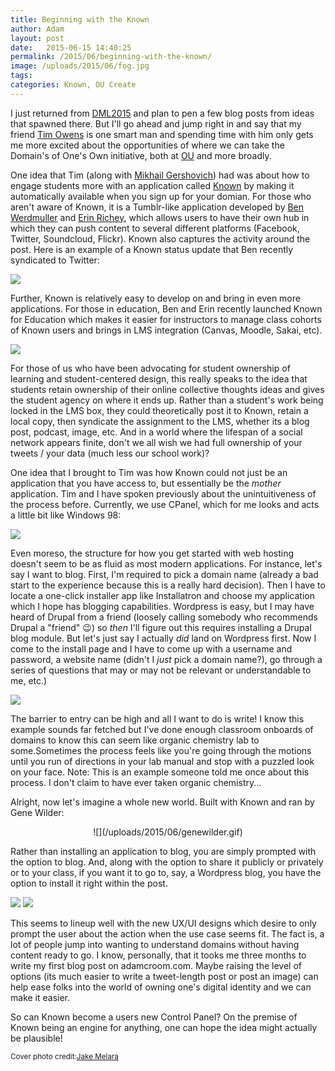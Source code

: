 ```yaml
---
title: Beginning with the Known
author: Adam
layout: post
date:   2015-06-15 14:40:25
permalink: /2015/06/beginning-with-the-known/
image: /uploads/2015/06/fog.jpg
tags: 
categories: Known, OU Create
---
```

I just returned from [DML2015][1] and plan to pen a few blog posts from ideas that spawned there. But I'll go ahead and jump right in and say that my friend [Tim Owens][2] is one smart man and spending time with him only gets me more excited about the opportunities of where we can take the Domain's of One's Own initiative, both at [OU][3] and more broadly.

One idea that Tim (along with [Mikhail Gershovich][9]) had was about how to engage students more with an application called [Known][4] by making it automatically available when you sign up for your domian. For those who aren't aware of Known, it is a Tumblr-like application developed by [Ben Werdmuller][5] and [Erin Richey][6], which allows users to have their own hub in which they can push content to several different platforms (Facebook, Twitter, Soundcloud, Flickr). Known also captures the activity around the post. Here is an example of a Known status update that Ben recently syndicated to Twitter:

![](/uploads/2015/06/werd.png)

Further, Known is relatively easy to develop on and bring in even more applications. For those in education, Ben and Erin recently launched Known for Education which makes it easier for instructors to manage class cohorts of Known users and brings in LMS integration (Canvas, Moodle, Sakai, etc).

![](/uploads/2015/06/knownfored.png)

For those of us who have been advocating for student ownership of learning and student-centered design, this really speaks to the idea that students retain ownership of their online collective thoughts ideas and gives the student agency on where it ends up. Rather than a student's work being locked in the LMS box, they could theoretically post it to Known, retain a local copy, then syndicate the assignment to the LMS, whether its a blog post, podcast, image, etc. And in a world where the lifespan of a social network appears finite, don't we all wish we had full ownership of your tweets / your data (much less our school work)?

One idea that I brought to Tim was how Known could not just be an application that you have access to, but essentially be the *mother* application. Tim and I have spoken previously about the unintuitiveness of the process before. Currently, we use CPanel, which for me looks and acts a little bit like Windows 98:

![](/uploads/2015/06/cpanel.png)


Even moreso, the structure for how you get started with web hosting doesn't seem to be as fluid as most modern applications. For instance, let's say I want to blog. First, I'm required to pick a domain name (already a bad start to the experience because this is a really hard decision). Then I have to locate a one-click installer app like Installatron and choose my application which I hope has blogging capabilities. Wordpress is easy, but I may have heard of Drupal from a friend (loosely calling somebody who recommends Drupal a "friend" :wink:) so *then* I'll figure out this requires installing a Drupal blog module. But let's just say I actually *did* land on Wordpress first. Now I come to the install page and I have to come up with a username and password, a website name (didn't I *just* pick a domain name?), go through a series of questions that may or may not be relevant or understandable to me, etc.)

![](/uploads/2015/06/wordpressinstall.png)

The barrier to entry can be high and all I want to do is write! I know this example sounds far fetched but I've done enough classroom onboards of domains to know this can seem like organic chemistry lab to some.Sometimes the process feels like you're going through the motions until you run of directions in your lab manual and stop with a puzzled look on your face. Note: This is an example someone told me once about this process. I don't claim to have ever taken organic chemistry...

Alright, now let's imagine a whole new world. Built with Known and ran by Gene Wilder:
<center>![](/uploads/2015/06/genewilder.gif)</center>

Rather than installing an application to blog, you are simply prompted with the option to blog. And, along with the option to share it publicly or privately or to your class, if you want it to go to, say, a Wordpress blog, you have the option to install it right within the post.

![](/uploads/2015/06/knownme.jpg)
![](/uploads/2015/06/knowntowordpress.jpg)

This seems to lineup well with the new UX/UI designs which desire to only prompt the user about the action when the use case seems fit. The fact is, a lot of people jump into wanting to understand domains without having content ready to go. I know, personally, that it tooks me three months to write my first blog post on adamcroom.com. Maybe raising the level of options (its much easier to write a tweet-length post or post an image) can help ease folks into the world of owning one's digital identity and we can make it easier.

So can Known become a users new Control Panel? On the premise of Known being an engine for anything, one can hope the idea might actually be plausible!

<small>Cover photo credit:[Jake Melara][10]

[1]: http://dml2015.dmlhub.net
[2]: https://twitter.com/timmmmyboy
[3]: http://create.ou.edu
[4]: http://withknown.com
[5]: http://werd.io
[6]: http://erinjo.is
[7]: http://reclaimhosting.com
[8]: uploads/2015/06/genewilder.gif
[9]: https://twitter.com/mgershovich
[10]: https://stocksnap.io/photo/B37CDDF559
